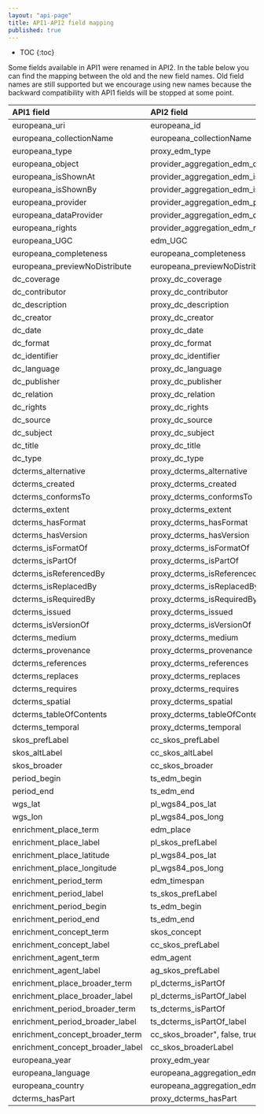 ```yaml
---
layout: "api-page"
title: API1-API2 field mapping
published: true
---
```


* TOC
{:toc}

Some fields available in API1 were renamed in API2. In the table below you can find the mapping between the old and the new field names. Old field names are still supported but we encourage using new names because the backward compatibility with API1 fields will be stopped at some point.

| API1 field | API2 field | 
|:-------------|:-------------|
|europeana_uri|europeana_id|
|europeana_collectionName|europeana_collectionName|
|europeana_type|proxy_edm_type|
|europeana_object|provider_aggregation_edm_object|
|europeana_isShownAt|provider_aggregation_edm_isShownAt|
|europeana_isShownBy|provider_aggregation_edm_isShownBy|
|europeana_provider|provider_aggregation_edm_provider|
|europeana_dataProvider|provider_aggregation_edm_dataProvider|
|europeana_rights|provider_aggregation_edm_rights|
|europeana_UGC|edm_UGC|
|europeana_completeness|europeana_completeness|
|europeana_previewNoDistribute|europeana_previewNoDistribute|
|dc_coverage|proxy_dc_coverage|
|dc_contributor|proxy_dc_contributor|
|dc_description|proxy_dc_description|
|dc_creator|proxy_dc_creator|
|dc_date|proxy_dc_date|
|dc_format|proxy_dc_format|
|dc_identifier|proxy_dc_identifier|
|dc_language|proxy_dc_language|
|dc_publisher|proxy_dc_publisher|
|dc_relation|proxy_dc_relation|
|dc_rights|proxy_dc_rights|
|dc_source|proxy_dc_source|
|dc_subject|proxy_dc_subject|
|dc_title|proxy_dc_title|
|dc_type|proxy_dc_type|
|dcterms_alternative|proxy_dcterms_alternative|
|dcterms_created|proxy_dcterms_created|
|dcterms_conformsTo|proxy_dcterms_conformsTo|
|dcterms_extent|proxy_dcterms_extent|
|dcterms_hasFormat|proxy_dcterms_hasFormat|
|dcterms_hasVersion|proxy_dcterms_hasVersion|
|dcterms_isFormatOf|proxy_dcterms_isFormatOf|
|dcterms_isPartOf|proxy_dcterms_isPartOf|
|dcterms_isReferencedBy|proxy_dcterms_isReferencedBy|
|dcterms_isReplacedBy|proxy_dcterms_isReplacedBy|
|dcterms_isRequiredBy|proxy_dcterms_isRequiredBy|
|dcterms_issued|proxy_dcterms_issued|
|dcterms_isVersionOf|proxy_dcterms_isVersionOf|
|dcterms_medium|proxy_dcterms_medium|
|dcterms_provenance|proxy_dcterms_provenance|
|dcterms_references|proxy_dcterms_references|
|dcterms_replaces|proxy_dcterms_replaces|
|dcterms_requires|proxy_dcterms_requires|
|dcterms_spatial|proxy_dcterms_spatial|
|dcterms_tableOfContents|proxy_dcterms_tableOfContents|
|dcterms_temporal|proxy_dcterms_temporal|
|skos_prefLabel|cc_skos_prefLabel|
|skos_altLabel|cc_skos_altLabel|
|skos_broader|cc_skos_broader|
|period_begin|ts_edm_begin|
|period_end|ts_edm_end|
|wgs_lat|pl_wgs84_pos_lat|
|wgs_lon|pl_wgs84_pos_long|
|enrichment_place_term|edm_place|
|enrichment_place_label|pl_skos_prefLabel|
|enrichment_place_latitude|pl_wgs84_pos_lat|
|enrichment_place_longitude|pl_wgs84_pos_long|
|enrichment_period_term|edm_timespan|
|enrichment_period_label|ts_skos_prefLabel|
|enrichment_period_begin|ts_edm_begin|
|enrichment_period_end|ts_edm_end|
|enrichment_concept_term|skos_concept|
|enrichment_concept_label|cc_skos_prefLabel|
|enrichment_agent_term|edm_agent|
|enrichment_agent_label|ag_skos_prefLabel|
|enrichment_place_broader_term|pl_dcterms_isPartOf|
|enrichment_place_broader_label|pl_dcterms_isPartOf_label|
|enrichment_period_broader_term|ts_dcterms_isPartOf|
|enrichment_period_broader_label|ts_dcterms_isPartOf_label|
|enrichment_concept_broader_term|cc_skos_broader", false, true),|
|enrichment_concept_broader_label|cc_skos_broaderLabel|
|europeana_year|proxy_edm_year|
|europeana_language|europeana_aggregation_edm_language|
|europeana_country|europeana_aggregation_edm_country|
|dcterms_hasPart|proxy_dcterms_hasPart|
